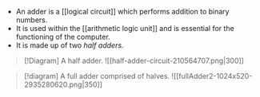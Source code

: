 - An adder is a [[logical circuit]] which performs addition to binary numbers.
- It is used within the [[arithmetic logic unit]] and is essential for the functioning of the computer.
- It is made up of two *half adders*.

> [!Diagram] A half adder.
> ![[half-adder-circuit-210564707.png|300]]

> [!diagram] A full adder comprised of halves.
> ![[fullAdder2-1024x520-2935280620.png|350]]
